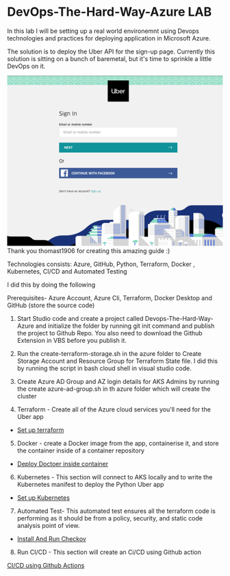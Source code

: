 # DevOps-The-Hard-Way-Azure LAB 

In this lab I will be setting up a real world environemnt using Devops technologies and practices for deploying application in Microsoft Azure. 

The solution is to deploy the Uber API for the sign-up page. Currently this solution is sitting on a bunch of baremetal, but it's time to sprinkle a little DevOps on it.

![](images/uber.png) Thank you thomast1906 for creating this amazing guide :) 

Technologies consists: Azure, GitHub, Python, Terraform, Docker , Kubernetes, CI/CD and Automated Testing 

I did this by doing the following 

Prerequisites- Azure Account, Azure Cli, Terraform, Docker Desktop  and GitHub (store the source code)

1) Start Studio code and create a project called Devops-The-Hard-Way-Azure and initialize the folder by running git init command and publish the project to Github Repo. You also need to download the Github Extension in VBS before you publish it.  

2) Run the create-terraform-storage.sh in the azure folder to Create Storage Account and Resource Group for Terraform State file. I did this by running the script in bash cloud shell in visual studio code.

3) Create Azure AD Group  and AZ login details for AKS Admins by running the create azure-ad-group.sh in th azure folder which will create the cluster 

4) Terraform - Create all of the Azure cloud services you'll need for the Uber app 

  - [Set up terraform](https://github.com/nicholaschangIT/DevOps-The-Hard-Way-Azure/blob/main/Terraform-AZURE-Services-Creation/Readme.md)


5) Docker - create a Docker image from the app, containerise it, and store the container inside of a container repository

  - [Deploy Doctoer inside container](https://github.com/nicholaschangIT/DevOps-The-Hard-Way-Azure/blob/main/Docker/Readme.md)


6) Kubernetes - This section will connect to AKS locally and to write the Kubernetes manifest to deploy the Python Uber app

  - [Set up Kubernetes](https://github.com/nicholaschangIT/DevOps-The-Hard-Way-Azure/blob/main/Kubernetes/Readme.md)

7) Automated Test- This automated test ensures all the terraform code is performing as it should be from a policy, security, and static code analysis point of view. 

  - [Install And Run Checkov](https://github.com/nicholaschangIT/DevOps-The-Hard-Way-Azure/blob/main/Terraform-Static-Code-Analysis/Readme.md)

8) Run CI/CD - This section will create an Ci/CD using Github action 

[CI/CD using Github Actions](https://github.com/nicholaschangIT/DevOps-The-Hard-Way-Azure/blob/main/Terraform-AZURE-Services-Creation/Run-CI-CD-Readme.md)
